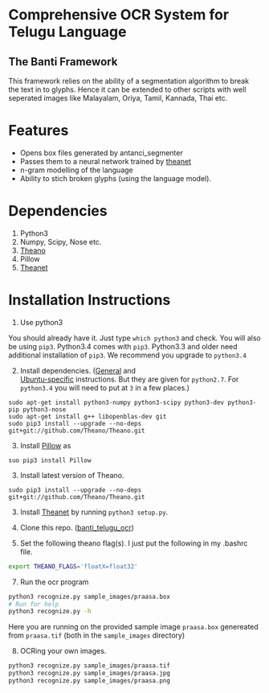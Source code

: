 # Comprehensive OCR System for Telugu Language
## The Banti Framework

This framework relies on the ability of a segmentation algorithm to break the
text in to glyphs. Hence it can be extended to other scripts with well 
seperated images like Malayalam, Oriya, Tamil, Kannada, Thai etc.

# Features
+ Opens box files generated by antanci_segmenter
+ Passes them to a neural network trained by [theanet](https://github.com/rakeshvar/theanet)
+ n-gram modelling of the language
+ Ability to stich broken glyphs (using the language model).

# Dependencies
1. Python3
1. Numpy, Scipy, Nose etc.
1. [Theano](https://github.com/Theano/Theano)
1. Pillow
1. [Theanet](https://github.com/rakeshvar/theanet)

# Installation Instructions

1. Use python3

  You should already have it. Just type `which python3` and  check. You will also be using `pip3`. Python3.4 comes with `pip3`. Python3.3 and older need additional installation of `pip3`. We recommend you upgrade to `python3.4`

2. Install dependencies. ([General](http://deeplearning.net/software/theano/install.html) and   
[Ubuntu-specific](http://deeplearning.net/software/theano/install_ubuntu.html#install-ubuntu) instructions. But they are given for `python2.7`. For `python3.4` you will need to put at `3` in a few places.)
  ```
  sudo apt-get install python3-numpy python3-scipy python3-dev python3-pip python3-nose 
  sudo apt-get install g++ libopenblas-dev git
  sudo pip3 install --upgrade --no-deps git+git://github.com/Theano/Theano.git
  ```

3. Install [Pillow](https://pillow.readthedocs.org) as
  ```
  suo pip3 install Pillow
  ```

3. Install latest version of Theano.
  ```
  sudo pip3 install --upgrade --no-deps git+git://github.com/Theano/Theano.git
  ```

3. Install [Theanet](https://github.com/rakeshvar/theanet) by running `python3 setup.py`.

4. Clone this repo. ([banti_telugu_ocr](https://github.com/TeluguOCR/banti_telugu_ocr))

5. Set the following theano flag(s). I just put the following in my .bashrc file.
  ```sh
  export THEANO_FLAGS='floatX=float32'
  ```

7. Run the ocr program 
  ```sh
  python3 recognize.py sample_images/praasa.box 
  # Run for help
  python3 recognize.py -h
  ```
  
  Here you are running on the provided sample image `praasa.box` genereated from `praasa.tif` (both in the `sample_images` directory)

8. OCRing your own images.
  ```sh
  python3 recognize.py sample_images/praasa.tif
  python3 recognize.py sample_images/praasa.jpg
  python3 recognize.py sample_images/praasa.png
  ```
